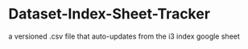 # Dataset-Index-Sheet-Tracker
a versioned .csv file that auto-updates from the i3 index google sheet
